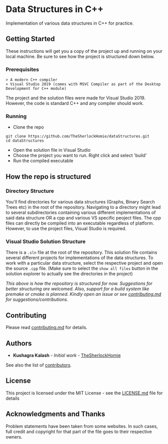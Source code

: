 # Data Structures in C++

Implementation of various data structures in C++ for practice.

## Getting Started

These instructions will get you a copy of the project up and running on your local machine. Be sure to see how the project is structured down below.

### Prerequisites

```
> A modern C++ compiler
> Visual Studio 2019 (comes with MSVC Compiler as part of the Desktop Development for C++ module)
```

The project and the solution files were made for Visual Studio 2019. However, the code is standard C++ and any compiler should work.

### Running

-   Clone the repo

```
git clone https://github.com/TheSherlockHomie/dataStructures.git
cd dataStructures
```

-   Open the solution file in Visual Studio
-   Choose the project you want to run. Right click and select 'build'
-   Run the compiled executable

## How the repo is structured

### Directory Structure

You'll find directories for various data structures (Graphs, Binary Search Trees etc) in the root of the repository. Navigating to a directory might lead to several subdirectories containing various different implementations of said data structure OR a cpp and various VS specific peoject files.
The cpp files can directly be compiled into an executable regardless of platform. However, to use the project files, Visual Studio is required.

### Visual Studio Solution Structure

There is a `.sln` file at the root of the repository. This solution file contains several different projects for implementations of the data structures. To work with a particular data structure, select the respective project and open the source `.cpp` file. (Make sure to select the `show all files` button in the solution explorer to actually see the directories in the project)

_This above is how the repository is structured for now. Suggestions for better structuring are welcomed. Also, support for a build system like premake or cmake is planned. Kindly open an issue or see [contributing.md](./contributing.md) for suggestions/contributions._

## Contributing

Please read [contributing.md](./contributing.md) for details.

## Authors

-   **Kushagra Kalash** - _Initial work_ - [TheSherlockHomie](https://github.com/TheSherlockHomie)

See also the list of [contributors](https://github.com/your/project/contributors).

## License

This project is licensed under the MIT License - see the [LICENSE.md](LICENSE.md) file for details

## Acknowledgments and Thanks

Problem statements have been taken from some websites. In such cases, full credit and copyright for that part of the file goes to their respective owners.
